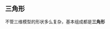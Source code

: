 <!--
 * @Author: xiuquanxu
 * @Company: kaochong
 * @Date: 2021-01-12 18:34:55
 * @LastEditors: xiuquanxu
 * @LastEditTime: 2021-01-12 18:37:34
-->
## 三角形  
不管三维模型的形状多么复杂，基本组成都是**三角形**  